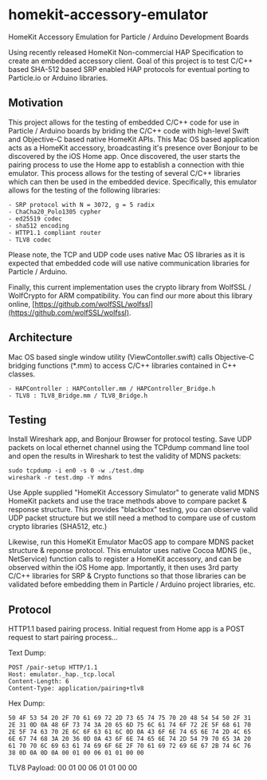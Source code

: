 # homekit-accessory-emulator
HomeKit Accessory Emulation for Particle / Arduino Development Boards

Using recently released HomeKit Non-commercial HAP Specification to create an embedded accessory client. Goal of this project is to test C/C++ based SHA-512 based SRP enabled HAP protocols for eventual porting to Particle.io or Arduino libraries.


Motivation
----------

This project allows for the testing of embedded C/C++ code for use in Particle / Arduino boards by briding the C/C++ code with high-level Swift and Objective-C based native HomeKit APIs. This Mac OS based application acts as a HomeKit accessory, broadcasting it's presence over Bonjour to be discovered by the iOS Home app. Once discovered, the user starts the pairing process to use the Home app to establish a connection with thie emulator. This process allows for the testing of several C/C++ libraries which can then be used in the embedded device. Specifically, this emulator allows for the testing of the following libraries:

    - SRP protocol with N = 3072, g = 5 radix
    - ChaCha20_Polo1305 cypher
    - ed25519 codec
    - sha512 encoding
    - HTTP1.1 compliant router
    - TLV8 codec


Please note, the TCP and UDP code uses native Mac OS libraries as it is expected that embedded code will use native communication libraries for Particle / Arduino.


Finally, this current implementation uses the crypto library from WolfSSL / WolfCrypto for ARM compatibility. You can find our more about this library online, [https://github.com/wolfSSL/wolfssl](https://github.com/wolfSSL/wolfssl).



Architecture
------------

Mac OS based single window utility (ViewContoller.swift) calls Objective-C bridging functions (*.mm) to access C/C++ libraries contained in C++ classes.

    - HAPController : HAPContoller.mm / HAPController_Bridge.h
    - TLV8 : TLV8_Bridge.mm / TLV8_Bridge.h



Testing
-------

Install Wireshark app, and Bonjour Browser for protocol testing. Save UDP packets on local ethernet channel using the TCPdump command line tool and open the results in Wireshark to test the validity of MDNS packets:

    sudo tcpdump -i en0 -s 0 -w ./test.dmp
    wireshark -r test.dmp -Y mdns

Use Apple supplied "HomeKit Accessory Simulator" to generate valid MDNS HomeKit packets and use the trace methods above to compare packet & response structure. This provides "blackbox" testing, you can observe valid UDP packet structure but we still need a method to compare use of custom crypto libraries (SHA512, etc.)

Likewise, run this HomeKit Emulator MacOS app to compare MDNS packet structure & reponse protocol. This emulator uses native Cocoa MDNS (ie., NetService) function calls to register a HomeKit accessory, and can be observed within the iOS Home app. Importantly, it then uses 3rd party C/C++ libraries for SRP & Crypto functions so that those libraries can be validated before embedding them in Particle / Arduino project libraries, etc.



Protocol
--------

HTTP1.1 based pairing process. Initial request from Home app is a POST request to start pairing process...

Text Dump:

    POST /pair-setup HTTP/1.1
    Host: emulator._hap._tcp.local
    Content-Length: 6
    Content-Type: application/pairing+tlv8

Hex Dump:

    50 4F 53 54 20 2F 70 61 69 72 2D 73 65 74 75 70 20 48 54 54 50 2F 31 2E 31 0D 0A 48 6F 73 74 3A 20 65 6D 75 6C 61 74 6F 72 2E 5F 68 61 70 2E 5F 74 63 70 2E 6C 6F 63 61 6C 0D 0A 43 6F 6E 74 65 6E 74 2D 4C 65 6E 67 74 68 3A 20 36 0D 0A 43 6F 6E 74 65 6E 74 2D 54 79 70 65 3A 20 61 70 70 6C 69 63 61 74 69 6F 6E 2F 70 61 69 72 69 6E 67 2B 74 6C 76 38 0D 0A 0D 0A 00 01 00 06 01 01 00 00


TLV8 Payload:
    00 01 00 06 01 01 00 00


